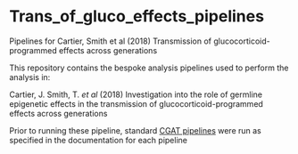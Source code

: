 # Trans_of_gluco_effects_pipelines
Pipelines for Cartier, Smith et al (2018) Transmission of glucocorticoid-programmed effects across generations

This repository contains the bespoke analysis pipelines used to perform the analysis in:

Cartier, J. Smith, T. _et al_ (2018) Investigation into the role of germline epigenetic effects in the transmission of glucocorticoid-programmed effects across generations

Prior to running these pipeline, standard [CGAT pipelines](https://github.com/CGATOxford/CGATPipelines)
were run as specified in the documentation for each pipeline

